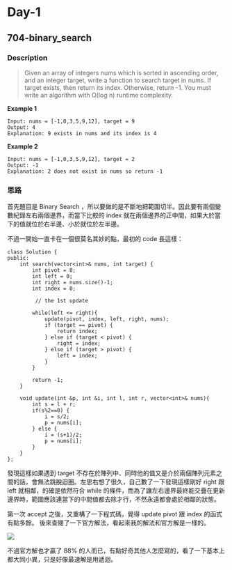 # Day-1
## 704-binary_search
### Description

> Given an array of integers nums which is sorted in ascending order, and an integer target, write a function to search target in nums. If target exists, then return its index. Otherwise, return -1. You must write an algorithm with O(log n) runtime complexity.

**Example 1**
```
Input: nums = [-1,0,3,5,9,12], target = 9
Output: 4
Explanation: 9 exists in nums and its index is 4
```

**Example 2**
```
Input: nums = [-1,0,3,5,9,12], target = 2
Output: -1
Explanation: 2 does not exist in nums so return -1
```

### 思路
首先題目是 Binary Search ，所以要做的是不斷地把範圍切半。因此要有兩個變數紀錄左右兩個邊界，而當下比較的 index 就在兩個邊界的正中間，如果大於當下的值就位於右半邊、小於就位於左半邊。

不過一開始一直卡在一個很莫名其妙的點，最初的 code 長這樣：
```cpp=
class Solution {
public:
    int search(vector<int>& nums, int target) {
        int pivot = 0;
        int left = 0;
        int right = nums.size()-1;
        int index = 0;

         // the 1st update

        while(left <= right){
            update(pivot, index, left, right, nums);
            if (target == pivot) {
                return index;
            } else if (target < pivot) {
                right = index;
            } else if (target > pivot) {
                left = index;
            }
        }

        return -1;
    }

    void update(int &p, int &i, int l, int r, vector<int>& nums){
        int s = l + r;
        if(s%2==0) {
            i = s/2;
            p = nums[i];
        } else {
            i = (s+1)/2;
            p = nums[i];
        }
    }
};
```
發現這樣如果遇到 target 不存在於陣列中、同時他的值又是介於兩個陣列元素之間的話，會無法跳脫迴圈。左思右想了很久，自己數了一下發現這樣剛好 right 跟 left 就相鄰，的確是依然符合 while 的條件，而為了讓左右邊界最終能交疊在更新邊界時，範圍應該連當下的中間值都去除才行，不然永遠都會處於相鄰的狀態。

第一次 accept 之後，又重構了一下程式碼，覺得 update pivot 跟 index 的函式有點多餘。
後來查閱了一下官方解法，看起來我的解法和官方解是一樣的。

![](https://i.imgur.com/1kFvU9G.png)

不過官方解也才贏了 88% 的人而已，有點好奇其他人怎麼寫的，看了一下基本上都大同小異，只是好像最速解是用遞迴。
